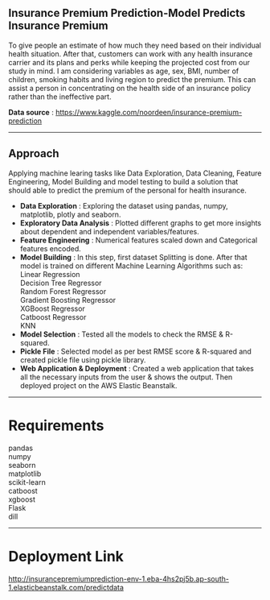 ## Insurance Premium Prediction-Model Predicts Insurance Premium 
To give people an estimate of how much they need based on their individual health situation. After that, customers can work with any health insurance carrier and its plans and perks while keeping the projected cost from our study in mind. I am considering variables as age, sex, BMI, number of children, smoking habits and living region to predict the premium. This can assist a person in concentrating on the health side of an insurance policy rather than the ineffective part.

<b>Data source</b> : https://www.kaggle.com/noordeen/insurance-premium-prediction
________________________________________________________________________________________________________________________________________________________________

## <b>Approach</b>
Applying machine learing tasks like Data Exploration, Data Cleaning, Feature Engineering, Model Building and model testing to build a solution that should able to predict the premium of the personal for health insurance.

* <b>Data Exploration</b> : Exploring the dataset using pandas, numpy, matplotlib, plotly and seaborn.<br>
* <b>Exploratory Data Analysis</b> : Plotted different graphs to get more insights about dependent and independent variables/features.<br>
* <b>Feature Engineering</b> : Numerical features scaled down and Categorical features encoded.<br>
* <b>Model Building</b> : In this step, first dataset Splitting is done. After that model is trained on different Machine Learning Algorithms such as:<br>
Linear Regression<br>
Decision Tree Regressor<br>
Random Forest Regressor<br>
Gradient Boosting Regressor<br>
XGBoost Regressor<br>
Catboost Regressor<br>
KNN<br>
* <b>Model Selection</b> : Tested all the models to check the RMSE & R-squared.<rb>
* <b>Pickle File</b> : Selected model as per best RMSE score & R-squared and created pickle file using pickle library.<br>
* <b>Web Application & Deployment</b> : Created a web application that takes all the necessary inputs from the user & shows the output. Then deployed project on the AWS Elastic Beanstalk.<br>
________________________________________________________________________________________________________________________________________________________________

# <b>Requirements</b>
pandas<br>
numpy<br>
seaborn<br>
matplotlib<br>
scikit-learn<br>
catboost<br>
xgboost<br>
Flask<br>
dill<br>
______________________________________________________________________________________________________________________________________________________________

# <b>Deployment Link</b>
http://insurancepremiumprediction-env-1.eba-4hs2pj5b.ap-south-1.elasticbeanstalk.com/predictdata

